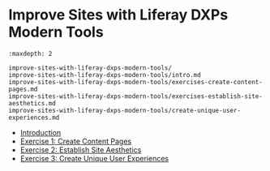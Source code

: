 # Improve Sites with Liferay DXPs Modern Tools 


```{toctree}
:maxdepth: 2

improve-sites-with-liferay-dxps-modern-tools/ 
improve-sites-with-liferay-dxps-modern-tools/intro.md 
improve-sites-with-liferay-dxps-modern-tools/exercises-create-content-pages.md 
improve-sites-with-liferay-dxps-modern-tools/exercises-establish-site-aesthetics.md 
improve-sites-with-liferay-dxps-modern-tools/create-unique-user-experiences.md 
```

* [Introduction](./improve-sites-with-liferay-dxps-modern-tools/intro.md) 
* [Exercise 1: Create Content Pages](./improve-sites-with-liferay-dxps-modern-tools/exercises-establish-site-aesthetics.md) 
* [Exercise 2: Establish Site Aesthetics](./improve-sites-with-liferay-dxps-modern-tools/exercises-establish-site-aesthetics.md) 
* [Exercise 3: Create Unique User Experiences](./improve-sites-with-liferay-dxps-modern-tools/exercises-create-unique-user-experiences.md) 
